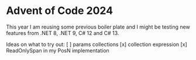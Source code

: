 # Advent of Code 2024

This year I am reusing some previous boiler plate and I might be testing new features from .NET 8, .NET 9, C# 12 and C# 13.

Ideas on what to try out:
[ ] params collections
[x] collection expression
[x] ReadOnlySpan in my PosN implementation

